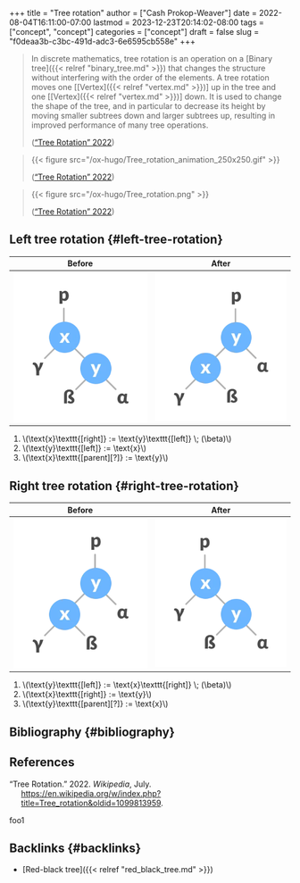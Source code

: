 +++
title = "Tree rotation"
author = ["Cash Prokop-Weaver"]
date = 2022-08-04T16:11:00-07:00
lastmod = 2023-12-23T20:14:02-08:00
tags = ["concept", "concept"]
categories = ["concept"]
draft = false
slug = "f0deaa3b-c3bc-491d-adc3-6e6595cb558e"
+++

> In discrete mathematics, tree rotation is an operation on a [Binary tree]({{< relref "binary_tree.md" >}}) that changes the structure without interfering with the order of the elements. A tree rotation moves one [[Vertex]({{< relref "vertex.md" >}})] up in the tree and one [[Vertex]({{< relref "vertex.md" >}})] down. It is used to change the shape of the tree, and in particular to decrease its height by moving smaller subtrees down and larger subtrees up, resulting in improved performance of many tree operations.
>
> (<a href="#citeproc_bib_item_1">“Tree Rotation” 2022</a>)

<!--quoteend-->

> {{< figure src="/ox-hugo/Tree_rotation_animation_250x250.gif" >}}
>
> (<a href="#citeproc_bib_item_1">“Tree Rotation” 2022</a>)

<!--quoteend-->

> {{< figure src="/ox-hugo/Tree_rotation.png" >}}
>
> (<a href="#citeproc_bib_item_1">“Tree Rotation” 2022</a>)


## Left tree rotation {#left-tree-rotation}

| Before                                          | After                                            |
|-------------------------------------------------|--------------------------------------------------|
| ![](/ox-hugo/tree-rotation-pre-left-rotate.png) | ![](/ox-hugo/tree-rotation-pre-right-rotate.png) |

1.  \\(\text{x}\texttt{[right]} := \text{y}\texttt{[left]} \\; (\beta)\\)
2.  \\(\text{y}\texttt{[left]} := \text{x}\\)
3.  \\(\text{x}\texttt{[parent][?]} := \text{y}\\)


## Right tree rotation {#right-tree-rotation}

| Before                                           | After                                           |
|--------------------------------------------------|-------------------------------------------------|
| ![](/ox-hugo/tree-rotation-pre-right-rotate.png) | ![](/ox-hugo/tree-rotation-pre-left-rotate.png) |

1.  \\(\text{y}\texttt{[left]} := \text{x}\texttt{[right]} \\; (\beta)\\)
2.  \\(\text{x}\texttt{[right]} := \text{y}\\)
3.  \\(\text{y}\texttt{[parent][?]} := \text{x}\\)


## Bibliography {#bibliography}

## References

<style>.csl-entry{text-indent: -1.5em; margin-left: 1.5em;}</style><div class="csl-bib-body">
  <div class="csl-entry"><a id="citeproc_bib_item_1"></a>“Tree Rotation.” 2022. <i>Wikipedia</i>, July. <a href="https://en.wikipedia.org/w/index.php?title=Tree_rotation&oldid=1099813959">https://en.wikipedia.org/w/index.php?title=Tree_rotation&#38;oldid=1099813959</a>.</div>
</div>

foo1


## Backlinks {#backlinks}

-   [Red-black tree]({{< relref "red_black_tree.md" >}})
